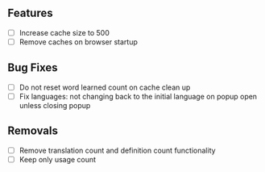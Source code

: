 ## Features
- [ ] Increase cache size to 500
- [ ] Remove caches on browser startup

## Bug Fixes
- [ ] Do not reset word learned count on cache clean up
- [ ] Fix languages: not changing back to the initial language on popup open unless closing popup

## Removals
- [ ] Remove translation count and definition count functionality
- [ ] Keep only usage count
